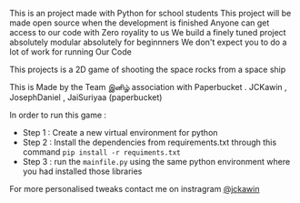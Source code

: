 This is an project made with Python for school students 
This project will be made open source when the development is finished 
Anyone can get access to our code with Zero royality to us 
We build a finely tuned project absolutely modular absolutely for beginnners
We don't expect you to do a lot of work for running Our Code

This projects is a 2D game of shooting the space rocks from a space ship 

This is Made by the Team இனிழ் association with Paperbucket .
JCKawin , JosephDaniel , JaiSuriyaa (paperbucket) 

In order to run this game : 

* Step 1 : Create a new virtual environment for python
* Step 2 : Install the dependencies from requirements.txt through this command <code>pip install -r requiments.txt</code>
* Step 3 : run the <code>mainfile.py</code> using the same python environment where you had installed those libraries



For more personalised tweaks contact me on instragram [@jckawin](https://www.instagram.com/jckawin)


